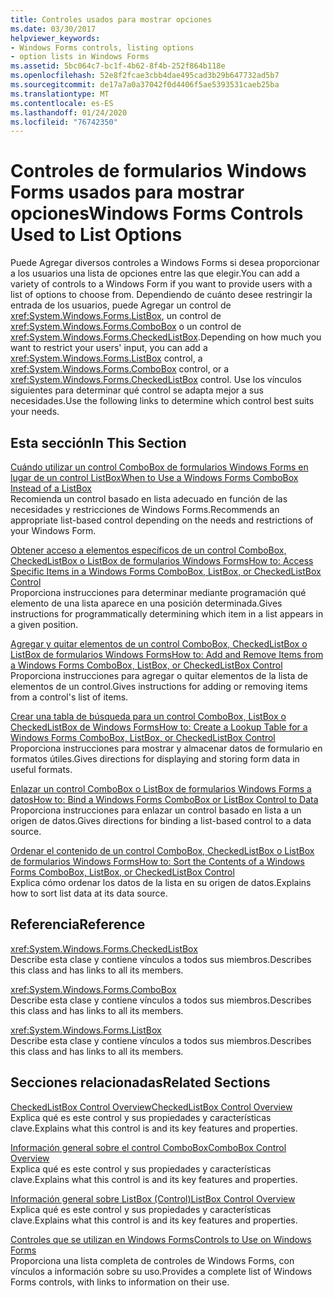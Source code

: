 ```yaml
---
title: Controles usados para mostrar opciones
ms.date: 03/30/2017
helpviewer_keywords:
- Windows Forms controls, listing options
- option lists in Windows Forms
ms.assetid: 5bc064c7-bc1f-4b62-8f4b-252f864b118e
ms.openlocfilehash: 52e8f2fcae3cbb4dae495cad3b29b647732ad5b7
ms.sourcegitcommit: de17a7a0a37042f0d4406f5ae5393531caeb25ba
ms.translationtype: MT
ms.contentlocale: es-ES
ms.lasthandoff: 01/24/2020
ms.locfileid: "76742350"
---
```

# <a name="windows-forms-controls-used-to-list-options"></a><span data-ttu-id="521c3-102">Controles de formularios Windows Forms usados para mostrar opciones</span><span class="sxs-lookup"><span data-stu-id="521c3-102">Windows Forms Controls Used to List Options</span></span>
<span data-ttu-id="521c3-103">Puede Agregar diversos controles a Windows Forms si desea proporcionar a los usuarios una lista de opciones entre las que elegir.</span><span class="sxs-lookup"><span data-stu-id="521c3-103">You can add a variety of controls to a Windows Form if you want to provide users with a list of options to choose from.</span></span> <span data-ttu-id="521c3-104">Dependiendo de cuánto desee restringir la entrada de los usuarios, puede Agregar un control de <xref:System.Windows.Forms.ListBox>, un control de <xref:System.Windows.Forms.ComboBox> o un control de <xref:System.Windows.Forms.CheckedListBox>.</span><span class="sxs-lookup"><span data-stu-id="521c3-104">Depending on how much you want to restrict your users' input, you can add a <xref:System.Windows.Forms.ListBox> control, a <xref:System.Windows.Forms.ComboBox> control, or a <xref:System.Windows.Forms.CheckedListBox> control.</span></span> <span data-ttu-id="521c3-105">Use los vínculos siguientes para determinar qué control se adapta mejor a sus necesidades.</span><span class="sxs-lookup"><span data-stu-id="521c3-105">Use the following links to determine which control best suits your needs.</span></span>  
  
## <a name="in-this-section"></a><span data-ttu-id="521c3-106">Esta sección</span><span class="sxs-lookup"><span data-stu-id="521c3-106">In This Section</span></span>  
 [<span data-ttu-id="521c3-107">Cuándo utilizar un control ComboBox de formularios Windows Forms en lugar de un control ListBox</span><span class="sxs-lookup"><span data-stu-id="521c3-107">When to Use a Windows Forms ComboBox Instead of a ListBox</span></span>](when-to-use-a-windows-forms-combobox-instead-of-a-listbox.md)  
 <span data-ttu-id="521c3-108">Recomienda un control basado en lista adecuado en función de las necesidades y restricciones de Windows Forms.</span><span class="sxs-lookup"><span data-stu-id="521c3-108">Recommends an appropriate list-based control depending on the needs and restrictions of your Windows Form.</span></span>  
  
 [<span data-ttu-id="521c3-109">Obtener acceso a elementos específicos de un control ComboBox, CheckedListBox o ListBox de formularios Windows Forms</span><span class="sxs-lookup"><span data-stu-id="521c3-109">How to: Access Specific Items in a Windows Forms ComboBox, ListBox, or CheckedListBox Control</span></span>](access-specific-items-in-a-wf-combobox-listbox-or-checkedlistbox.md)  
 <span data-ttu-id="521c3-110">Proporciona instrucciones para determinar mediante programación qué elemento de una lista aparece en una posición determinada.</span><span class="sxs-lookup"><span data-stu-id="521c3-110">Gives instructions for programmatically determining which item in a list appears in a given position.</span></span>  
  
 [<span data-ttu-id="521c3-111">Agregar y quitar elementos de un control ComboBox, CheckedListBox o ListBox de formularios Windows Forms</span><span class="sxs-lookup"><span data-stu-id="521c3-111">How to: Add and Remove Items from a Windows Forms ComboBox, ListBox, or CheckedListBox Control</span></span>](add-and-remove-items-from-a-wf-combobox.md)  
 <span data-ttu-id="521c3-112">Proporciona instrucciones para agregar o quitar elementos de la lista de elementos de un control.</span><span class="sxs-lookup"><span data-stu-id="521c3-112">Gives instructions for adding or removing items from a control's list of items.</span></span>  
  
 [<span data-ttu-id="521c3-113">Crear una tabla de búsqueda para un control ComboBox, ListBox o CheckedListBox de Windows Forms</span><span class="sxs-lookup"><span data-stu-id="521c3-113">How to: Create a Lookup Table for a Windows Forms ComboBox, ListBox, or CheckedListBox Control</span></span>](create-a-lookup-table-for-a-wf-combobox-listbox.md)  
 <span data-ttu-id="521c3-114">Proporciona instrucciones para mostrar y almacenar datos de formulario en formatos útiles.</span><span class="sxs-lookup"><span data-stu-id="521c3-114">Gives directions for displaying and storing form data in useful formats.</span></span>  
  
 [<span data-ttu-id="521c3-115">Enlazar un control ComboBox o ListBox de formularios Windows Forms a datos</span><span class="sxs-lookup"><span data-stu-id="521c3-115">How to: Bind a Windows Forms ComboBox or ListBox Control to Data</span></span>](how-to-bind-a-windows-forms-combobox-or-listbox-control-to-data.md)  
 <span data-ttu-id="521c3-116">Proporciona instrucciones para enlazar un control basado en lista a un origen de datos.</span><span class="sxs-lookup"><span data-stu-id="521c3-116">Gives directions for binding a list-based control to a data source.</span></span>  
  
 [<span data-ttu-id="521c3-117">Ordenar el contenido de un control ComboBox, CheckedListBox o ListBox de formularios Windows Forms</span><span class="sxs-lookup"><span data-stu-id="521c3-117">How to: Sort the Contents of a Windows Forms ComboBox, ListBox, or CheckedListBox Control</span></span>](sort-the-contents-of-a-wf-combobox-listbox-or-checkedlistbox-control.md)  
 <span data-ttu-id="521c3-118">Explica cómo ordenar los datos de la lista en su origen de datos.</span><span class="sxs-lookup"><span data-stu-id="521c3-118">Explains how to sort list data at its data source.</span></span>  
  
## <a name="reference"></a><span data-ttu-id="521c3-119">Referencia</span><span class="sxs-lookup"><span data-stu-id="521c3-119">Reference</span></span>  
 <xref:System.Windows.Forms.CheckedListBox>  
 <span data-ttu-id="521c3-120">Describe esta clase y contiene vínculos a todos sus miembros.</span><span class="sxs-lookup"><span data-stu-id="521c3-120">Describes this class and has links to all its members.</span></span>  
  
 <xref:System.Windows.Forms.ComboBox>  
 <span data-ttu-id="521c3-121">Describe esta clase y contiene vínculos a todos sus miembros.</span><span class="sxs-lookup"><span data-stu-id="521c3-121">Describes this class and has links to all its members.</span></span>  
  
 <xref:System.Windows.Forms.ListBox>  
 <span data-ttu-id="521c3-122">Describe esta clase y contiene vínculos a todos sus miembros.</span><span class="sxs-lookup"><span data-stu-id="521c3-122">Describes this class and has links to all its members.</span></span>  
  
## <a name="related-sections"></a><span data-ttu-id="521c3-123">Secciones relacionadas</span><span class="sxs-lookup"><span data-stu-id="521c3-123">Related Sections</span></span>  
 [<span data-ttu-id="521c3-124">CheckedListBox Control Overview</span><span class="sxs-lookup"><span data-stu-id="521c3-124">CheckedListBox Control Overview</span></span>](checkedlistbox-control-overview-windows-forms.md)  
 <span data-ttu-id="521c3-125">Explica qué es este control y sus propiedades y características clave.</span><span class="sxs-lookup"><span data-stu-id="521c3-125">Explains what this control is and its key features and properties.</span></span>  
  
 [<span data-ttu-id="521c3-126">Información general sobre el control ComboBox</span><span class="sxs-lookup"><span data-stu-id="521c3-126">ComboBox Control Overview</span></span>](combobox-control-overview-windows-forms.md)  
 <span data-ttu-id="521c3-127">Explica qué es este control y sus propiedades y características clave.</span><span class="sxs-lookup"><span data-stu-id="521c3-127">Explains what this control is and its key features and properties.</span></span>  
  
 [<span data-ttu-id="521c3-128">Información general sobre ListBox (Control)</span><span class="sxs-lookup"><span data-stu-id="521c3-128">ListBox Control Overview</span></span>](listbox-control-overview-windows-forms.md)  
 <span data-ttu-id="521c3-129">Explica qué es este control y sus propiedades y características clave.</span><span class="sxs-lookup"><span data-stu-id="521c3-129">Explains what this control is and its key features and properties.</span></span>  
  
 [<span data-ttu-id="521c3-130">Controles que se utilizan en Windows Forms</span><span class="sxs-lookup"><span data-stu-id="521c3-130">Controls to Use on Windows Forms</span></span>](controls-to-use-on-windows-forms.md)  
 <span data-ttu-id="521c3-131">Proporciona una lista completa de controles de Windows Forms, con vínculos a información sobre su uso.</span><span class="sxs-lookup"><span data-stu-id="521c3-131">Provides a complete list of Windows Forms controls, with links to information on their use.</span></span>
